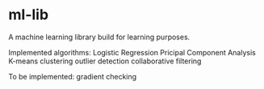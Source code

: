 # ml-lib

A machine learning library build for learning purposes.

Implemented algorithms:
Logistic Regression
Pricipal Component Analysis
K-means clustering
outlier detection
collaborative filtering


To be implemented:
gradient checking

